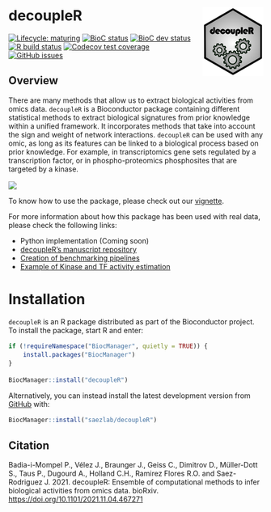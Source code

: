 
<!-- README.md is generated from README.Rmd. Please edit that file -->

# decoupleR <img src="inst/figures/logo.svg" align="right" width="120" />

<!-- badges: start -->

[![Lifecycle:
maturing](https://img.shields.io/badge/lifecycle-maturing-blue.svg)](https://www.tidyverse.org/lifecycle/#maturing)
[![BioC
status](http://www.bioconductor.org/shields/build/release/bioc/decoupleR.svg)](https://bioconductor.org/checkResults/release/bioc-LATEST/decoupleR)
[![BioC dev
status](http://www.bioconductor.org/shields/build/devel/bioc/decoupleR.svg)](https://bioconductor.org/checkResults/devel/bioc-LATEST/decoupleR)
[![R build
status](https://github.com/saezlab/decoupleR/workflows/R-CMD-check-bioc/badge.svg)](https://github.com/saezlab/decoupleR/actions)
[![Codecov test
coverage](https://codecov.io/gh/saezlab/decoupleR/branch/master/graph/badge.svg)](https://codecov.io/gh/saezlab/decoupleR?branch=master)
[![GitHub
issues](https://img.shields.io/github/issues/saezlab/decoupleR)](https://github.com/saezlab/decoupleR/issues)
<!-- badges: end -->

## Overview

There are many methods that allow us to extract biological activities
from omics data. `decoupleR` is a Bioconductor package containing
different statistical methods to extract biological signatures from
prior knowledge within a unified framework. It incorporates methods that
take into account the sign and weight of network interactions.
`decoupleR` can be used with any omic, as long as its features can be
linked to a biological process based on prior knowledge. For example, in
transcriptomics gene sets regulated by a transcription factor, or in
phospho-proteomics phosphosites that are targeted by a kinase.

<img src="https://github.com/saezlab/decoupleR/blob/master/inst/figures/graphical_abstract.png?raw=1" align="center" width="800">

To know how to use the package, please check out our
[vignette](https://saezlab.github.io/decoupleR/articles/decoupleR.html).

For more information about how this package has been used with real
data, please check the following links:

-   Python implementation (Coming soon)
-   [decoupleR’s manuscript
    repository](https://github.com/saezlab/decoupleR_manuscript)
-   [Creation of benchmarking
    pipelines](https://github.com/saezlab/decoupleRBench)
-   [Example of Kinase and TF activity
    estimation](https://saezlab.github.io/kinase_tf_mini_tuto/)

# Installation

`decoupleR` is an R package distributed as part of the Bioconductor
project. To install the package, start R and enter:

``` r
if (!requireNamespace("BiocManager", quietly = TRUE)) {
    install.packages("BiocManager")
}

BiocManager::install("decoupleR")
```

Alternatively, you can instead install the latest development version
from [GitHub](https://github.com/) with:

``` r
BiocManager::install("saezlab/decoupleR")
```

## Citation

Badia-i-Mompel P., Vélez J., Braunger J., Geiss C., Dimitrov D.,
Müller-Dott S., Taus P., Dugourd A., Holland C.H., Ramirez Flores R.O.
and Saez-Rodriguez J. 2021. decoupleR: Ensemble of computational methods
to infer biological activities from omics data. bioRxiv.
<https://doi.org/10.1101/2021.11.04.467271>
